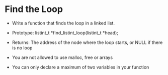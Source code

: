 # Find the Loop
-   Write a function that finds the loop in a linked list.

-   Prototype: listint_t *find_listint_loop(listint_t *head);
-   Returns: The address of the node where the loop starts, or NULL if there is no loop
-   You are not allowed to use malloc, free or arrays
-   You can only declare a maximum of two variables in your function